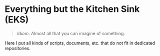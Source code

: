 # Everything but the Kitchen Sink (EKS)

> *Idiom*. Almost all that you can imagine of something.

Here I put all kinds of scripts, documents, etc. that do not fit in dedicated repositories.
